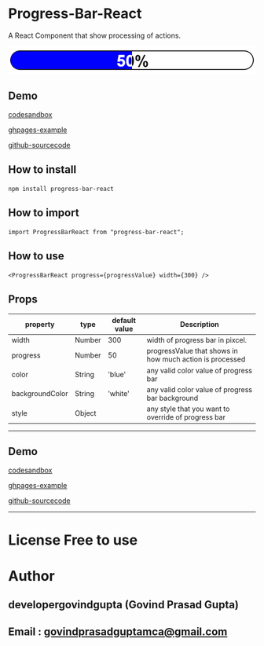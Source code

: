 # Progress-Bar-React

A React Component that show processing of actions.

![](./ProgressBarReact.png)

## Demo

[codesandbox](https://codesandbox.io/s/demo-progress-bar-react-3n5iyp)

[ghpages-example](https://developergovindgupta.github.io/progress-bar-react/)

[github-sourcecode](https://github.com/developergovindgupta/progress-bar-react)


## How to install

    npm install progress-bar-react


## How to import

    import ProgressBarReact from "progress-bar-react";

## How to use

    <ProgressBarReact progress={progressValue} width={300} />

## Props

|property|type|default value|Description|
|--|--|--|--|
|width|Number|300|width of progress bar in pixcel.|
|progress|Number|50|progressValue that shows in how much action is processed|
|color|String|'blue'|any valid color value of progress bar|
|backgroundColor|String|'white'|any valid color value of progress bar background|
|style|Object||any style that you want to override of progress bar|



<hr/>

## Demo

[codesandbox](https://codesandbox.io/s/demo-progress-bar-react-3n5iyp)

[ghpages-example](https://developergovindgupta.github.io/progress-bar-react/)

[github-sourcecode](https://github.com/developergovindgupta/progress-bar-react)





<hr/>

# License Free to use

# Author

## developergovindgupta (Govind Prasad Gupta)

## Email : govindprasadguptamca@gmail.com 
